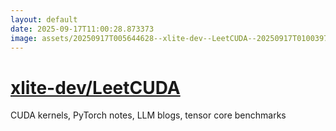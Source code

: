 ```yaml
---
layout: default
date: 2025-09-17T11:00:28.873373
image: assets/20250917T005644628--xlite-dev--LeetCUDA--20250917T010039757--cropped.png
---
```


# [xlite-dev/LeetCUDA](https://github.com/xlite-dev/LeetCUDA)

CUDA kernels, PyTorch notes, LLM blogs, tensor core benchmarks
